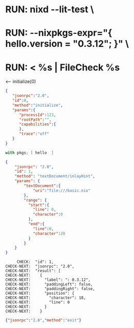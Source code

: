 # RUN: nixd --lit-test \
# RUN: --nixpkgs-expr="{ hello.version = \"0.3.12\";  }" \
# RUN: < %s | FileCheck %s

<-- initialize(0)

```json
{
   "jsonrpc":"2.0",
   "id":0,
   "method":"initialize",
   "params":{
      "processId":123,
      "rootPath":"",
      "capabilities":{
      },
      "trace":"off"
   }
}
```

```nix file:///basic.nix
with pkgs; [ hello  ]
```



```json
{
    "jsonrpc": "2.0",
    "id": 1,
    "method": "textDocument/inlayHint",
    "params": {
        "textDocument":{
            "uri":"file:///basic.nix"
        },
        "range": {
          "start":{
            "line": 0,
            "character":0
          },
          "end":{
            "line":0,
            "character":20
          }
        }
    }
}
```

```
     CHECK:  "id": 1,
CHECK-NEXT:  "jsonrpc": "2.0",
CHECK-NEXT:  "result": [
CHECK-NEXT:    {
CHECK-NEXT:      "label": ": 0.3.12",
CHECK-NEXT:      "paddingLeft": false,
CHECK-NEXT:      "paddingRight": false,
CHECK-NEXT:      "position": {
CHECK-NEXT:        "character": 18,
CHECK-NEXT:        "line": 0
CHECK-NEXT:      }
CHECK-NEXT:    }
```


```json
{"jsonrpc":"2.0","method":"exit"}
```
